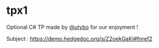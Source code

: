 # tpx1
Optional C# TP made by [@utybo](https://github.com/utybo) for our enjoyment !

Subject : https://demo.hedgedoc.org/s/Z2oekGaKi#fnref2
